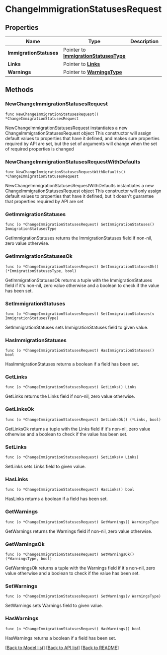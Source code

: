 # ChangeImmigrationStatusesRequest

## Properties

Name | Type | Description | Notes
------------ | ------------- | ------------- | -------------
**ImmigrationStatuses** | Pointer to [**ImmigrationStatusesType**](ImmigrationStatusesType.md) |  | [optional] 
**Links** | Pointer to [**Links**](Links.md) |  | [optional] 
**Warnings** | Pointer to [**WarningsType**](WarningsType.md) |  | [optional] 

## Methods

### NewChangeImmigrationStatusesRequest

`func NewChangeImmigrationStatusesRequest() *ChangeImmigrationStatusesRequest`

NewChangeImmigrationStatusesRequest instantiates a new ChangeImmigrationStatusesRequest object
This constructor will assign default values to properties that have it defined,
and makes sure properties required by API are set, but the set of arguments
will change when the set of required properties is changed

### NewChangeImmigrationStatusesRequestWithDefaults

`func NewChangeImmigrationStatusesRequestWithDefaults() *ChangeImmigrationStatusesRequest`

NewChangeImmigrationStatusesRequestWithDefaults instantiates a new ChangeImmigrationStatusesRequest object
This constructor will only assign default values to properties that have it defined,
but it doesn't guarantee that properties required by API are set

### GetImmigrationStatuses

`func (o *ChangeImmigrationStatusesRequest) GetImmigrationStatuses() ImmigrationStatusesType`

GetImmigrationStatuses returns the ImmigrationStatuses field if non-nil, zero value otherwise.

### GetImmigrationStatusesOk

`func (o *ChangeImmigrationStatusesRequest) GetImmigrationStatusesOk() (*ImmigrationStatusesType, bool)`

GetImmigrationStatusesOk returns a tuple with the ImmigrationStatuses field if it's non-nil, zero value otherwise
and a boolean to check if the value has been set.

### SetImmigrationStatuses

`func (o *ChangeImmigrationStatusesRequest) SetImmigrationStatuses(v ImmigrationStatusesType)`

SetImmigrationStatuses sets ImmigrationStatuses field to given value.

### HasImmigrationStatuses

`func (o *ChangeImmigrationStatusesRequest) HasImmigrationStatuses() bool`

HasImmigrationStatuses returns a boolean if a field has been set.

### GetLinks

`func (o *ChangeImmigrationStatusesRequest) GetLinks() Links`

GetLinks returns the Links field if non-nil, zero value otherwise.

### GetLinksOk

`func (o *ChangeImmigrationStatusesRequest) GetLinksOk() (*Links, bool)`

GetLinksOk returns a tuple with the Links field if it's non-nil, zero value otherwise
and a boolean to check if the value has been set.

### SetLinks

`func (o *ChangeImmigrationStatusesRequest) SetLinks(v Links)`

SetLinks sets Links field to given value.

### HasLinks

`func (o *ChangeImmigrationStatusesRequest) HasLinks() bool`

HasLinks returns a boolean if a field has been set.

### GetWarnings

`func (o *ChangeImmigrationStatusesRequest) GetWarnings() WarningsType`

GetWarnings returns the Warnings field if non-nil, zero value otherwise.

### GetWarningsOk

`func (o *ChangeImmigrationStatusesRequest) GetWarningsOk() (*WarningsType, bool)`

GetWarningsOk returns a tuple with the Warnings field if it's non-nil, zero value otherwise
and a boolean to check if the value has been set.

### SetWarnings

`func (o *ChangeImmigrationStatusesRequest) SetWarnings(v WarningsType)`

SetWarnings sets Warnings field to given value.

### HasWarnings

`func (o *ChangeImmigrationStatusesRequest) HasWarnings() bool`

HasWarnings returns a boolean if a field has been set.


[[Back to Model list]](../README.md#documentation-for-models) [[Back to API list]](../README.md#documentation-for-api-endpoints) [[Back to README]](../README.md)


